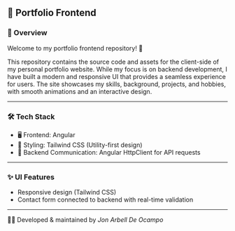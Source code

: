 ## 🚀 Portfolio Frontend

### 📌 Overview
Welcome to my portfolio frontend repository! 🎉

This repository contains the source code and assets for the client-side of my personal portfolio website. While my focus is on backend development, I have built a modern and responsive UI that provides a seamless experience for users. The site showcases my skills, background, projects, and hobbies, with smooth animations and an interactive design.

---

### 🛠 Tech Stack
- 🖥 Frontend: Angular
- 🎨 Styling: Tailwind CSS (Utility-first design)
- 🔗 Backend Communication: Angular HttpClient for API requests

---

### ✨ UI Features
- Responsive design (Tailwind CSS)
- Contact form connected to backend with real-time validation


---

👨‍💻 Developed & maintained by *Jon Arbell De Ocampo*